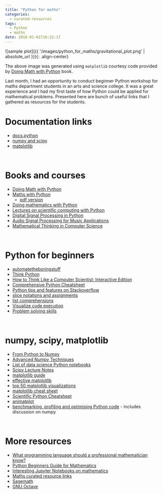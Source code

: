 ```yaml
---
title: "Python for maths"
categories:
  - curated-resources
tags:
  - Python
  - maths
date: 2018-01-01T16:22:17
---
```


![sample plot]({{ '/images/python_for_maths/gravitational_plot.png' | absolute_url }}){: .align-center}

The above image was generated using `matplotlib` courtesy code provided by [Doing Math with Python](https://github.com/doingmathwithpython/code/blob/master/chapter2/Chapter2.ipynb) book.

Last month, I had an opportunity to conduct beginner Python workshop for maths department students in an arts and science college. It was a great experience and I had my first taste of how Python could be applied for mathematical problems. Presented here are bunch of useful links that I gathered as resources for the students.

# Documentation links

* [docs.python](https://docs.python.org/3/)
* [numpy and scipy](https://docs.scipy.org/doc/)
* [matplotlib](https://matplotlib.org/api/index.html)

<br>

# Books and courses

* [Doing Math with Python](https://doingmathwithpython.github.io/)
* [Maths with Python](https://maths-with-python.readthedocs.io/en/latest/)
    * [pdf version](https://media.readthedocs.org/pdf/maths-with-python/latest/maths-with-python.pdf)
* [Doing mathematics with Python](https://github.com/drvinceknight/Python-Mathematics-Handbook)
* [Lectures on scientific computing with Python](https://github.com/jrjohansson/scientific-python-lectures)
* [Digital Signal Processing in Python](https://greenteapress.com/thinkdsp/html/index.html)
* [Audio Signal Processing for Music Applications](https://www.coursera.org/learn/audio-signal-processing)
* [Mathematical Thinking in Computer Science](https://www.coursera.org/learn/what-is-a-proof)

<br>

# Python for beginners

* [automatetheboringstuff](https://automatetheboringstuff.com/)
* [Think Python](https://greenteapress.com/wp/think-python-2e/)
* [How to Think Like a Computer Scientist: Interactive Edition](https://interactivepython.org/courselib/static/thinkcspy/index.html)
* [Comprehensive Python Cheatsheet](https://gto76.github.io/python-cheatsheet/)
* [Python tips and features on Stackoverflow](https://stackoverflow.com/questions/101268/hidden-features-of-python)
* [slice notations and assignments](https://stackoverflow.com/questions/509211/explain-pythons-slice-notation)
* [list comprehensions](http://treyhunner.com/2015/12/python-list-comprehensions-now-in-color/)
* [Visualize code execution](http://www.pythontutor.com/visualize.html#mode=edit)
* [Problem solving skills](https://ryanstutorials.net/problem-solving-skills/)

<br>

# numpy, scipy, matplotlib

* [From Python to Numpy](https://www.labri.fr/perso/nrougier/from-python-to-numpy/)
* [Advanced Numpy Techniques](https://nbviewer.jupyter.org/github/vlad17/np-learn/blob/master/presentation.ipynb)
* [List of data science Python notebooks](https://github.com/donnemartin/data-science-ipython-notebooks)
* [Scipy Lecture Notes](https://scipy-lectures.org/)
* [matplotlib guide](https://realpython.com/python-matplotlib-guide/)
* [effective matplotlib](https://pbpython.com/effective-matplotlib.html)
* [top 50 matplotlib visualizations](https://www.machinelearningplus.com/plots/top-50-matplotlib-visualizations-the-master-plots-python/)
* [matplotlib cheat sheet](https://github.com/juliangaal/python-cheat-sheet/tree/master/Matplotlib)
* [Scientific Python Cheatsheet](https://ipgp.github.io/scientific_python_cheat_sheet/)
* [animatplot](https://animatplot.readthedocs.io/en/stable/tutorial/getting_started..html)
* [benchmarking, profiling and optimising Python code](https://alimanfoo.github.io/2017/01/23/go-faster-python.html) - includes discussion on numpy

<br>

# More resources

* [What programming language should a professional mathematician know?](https://mathoverflow.net/questions/308797/what-programming-language-should-a-professional-mathematician-know)
* [Python Beginners Guide for Mathematics](https://wiki.python.org/moin/BeginnersGuide/Mathematics)
* [Interesting Jupyter Notebooks on mathematics](https://github.com/jupyter/jupyter/wiki/A-gallery-of-interesting-Jupyter-Notebooks#mathematics)
* [Maths curated resource links](https://github.com/learnbyexample/curated_resources/blob/master/Education.md#maths)
* [Sagemath](https://www.sagemath.org/)
* [GNU Octave](https://www.gnu.org/software/octave/)
